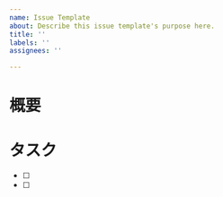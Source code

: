 ```yaml
---
name: Issue Template
about: Describe this issue template's purpose here.
title: ''
labels: ''
assignees: ''

---
```


# 概要



# タスク
- [ ] 
- [ ]
